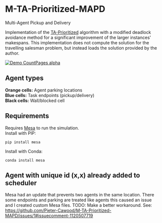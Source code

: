 # M-TA-Prioritized-MAPD
Multi-Agent Pickup and Delivery

Implementation of the [TA-Prioritized](https://dl.acm.org/doi/10.5555/3306127.3331816) algorithm with a modified deadlock avoidance method for a significant improvement of the larger instances' makespans. This implementation does not compute the solution for the travelling salesman problem, but instead loads the solution provided by the author.



[![Demo CountPages alpha](https://j.gifs.com/5QoqDY.gif)](https://youtu.be/LY9a7Q_aBT4)
## Agent types
**Orange cells:** Agent parking locations<br/>
**Blue cells:** Task endpoints (pickup/delivery)<br/>
**Black cells:** Wall/blocked cell<br/>

## Requirements
Requires [Mesa](https://mesa.readthedocs.io/en/master/index.html) to run the simulation.<br/>
Install with PIP:
```
pip install mesa
```
Install with Conda:
```
conda install mesa
```

## Agent with unique id (x,x) already added to scheduler
Mesa had an update that prevents two agents in the same location. There some endpoints and parking are treated like agents this caused an issue
and I created custom Mesa files. TODO: Make a better workaround. See:
https://github.com/Pieter-Cawood/M-TA-Prioritized-MAPD/issues/1#issuecomment-1120507719


 

